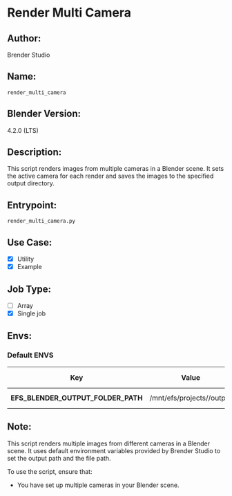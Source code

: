 # Render Multi Camera

## Author:
Brender Studio

## Name:
`render_multi_camera`

## Blender Version:
4.2.0 (LTS)

## Description:
This script renders images from multiple cameras in a Blender scene. It sets the active camera for each render and saves the images to the specified output directory.


## Entrypoint:
`render_multi_camera.py`


## Use Case:
- [x] Utility
- [x] Example

## Job Type:
- [ ] Array
- [x] Single job

## Envs:

### Default ENVS
| **Key**                            | **Value**                 | **Env Type**    |
| ---------------------------------- | ------------------------- | --------------- |
| **EFS_BLENDER_OUTPUT_FOLDER_PATH** | /mnt/efs/projects//output | Brender Studio  |



## Note:
This script renders multiple images from different cameras in a Blender scene. It uses default environment variables provided by Brender Studio to set the output path and the file path.

To use the script, ensure that:
- You have set up multiple cameras in your Blender scene.



